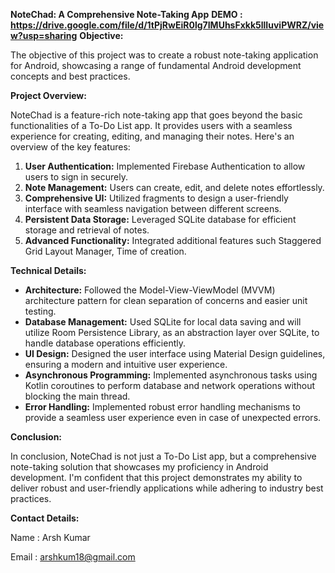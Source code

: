 
**NoteChad: A Comprehensive Note-Taking App**
**DEMO : https://drive.google.com/file/d/1tPjRwEiR0lg7IMUhsFxkk5llIuviPWRZ/view?usp=sharing**
**Objective:**

The objective of this project was to create a robust note-taking application 
for Android, showcasing a range of fundamental Android development concepts and best practices.

**Project Overview:**

NoteChad is a feature-rich note-taking app that goes beyond the basic functionalities of a To-Do List app. 
It provides users with a seamless experience for creating, editing, and managing their notes. 
Here's an overview of the key features:

1. **User Authentication:** Implemented Firebase Authentication to allow users to sign in securely.
2. **Note Management:** Users can create, edit, and delete notes effortlessly.
3. **Comprehensive UI:** Utilized fragments to design a user-friendly interface with seamless navigation between different screens.
4. **Persistent Data Storage:** Leveraged SQLite database for efficient storage and retrieval of notes.
5. **Advanced Functionality:** Integrated additional features such Staggered Grid Layout Manager, Time of creation.

**Technical Details:**

- **Architecture:** Followed the Model-View-ViewModel (MVVM) architecture pattern for clean separation of concerns and easier unit testing.
- **Database Management:** Used SQLite for local data saving and will utilize Room Persistence Library, as an abstraction layer over SQLite, to handle database operations efficiently.
- **UI Design:** Designed the user interface using Material Design guidelines, ensuring a modern and intuitive user experience.
- **Asynchronous Programming:** Implemented asynchronous tasks using Kotlin coroutines to perform database and network operations without blocking the main thread.
- **Error Handling:** Implemented robust error handling mechanisms to provide a seamless user experience even in case of unexpected errors.


**Conclusion:**

In conclusion, NoteChad is not just a To-Do List app, but a comprehensive note-taking solution 
that showcases my proficiency in Android development. I'm confident that this project 
demonstrates my ability to deliver robust and user-friendly applications while adhering to 
industry best practices.

**Contact Details:**

Name : Arsh Kumar

Email : arshkum18@gmail.com
